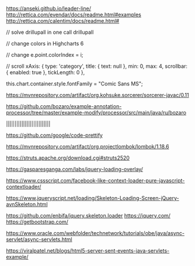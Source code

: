 https://anseki.github.io/leader-line/
http://rettica.com/evendar/docs/readme.html#examples
http://rettica.com/calentim/docs/readme.html#



// solve drillupall in one call
drillupall

// change colors in Highcharts 6
<style type="text/css">
    #container {
        height: 400px;
        max-width: 800px;
        margin: 0 auto;
    }
    .highcharts-color-0 {
        fill: #058DC7;
        stroke: #058DC7;
    }
    .highcharts-axis.highcharts-color-2 .highcharts-axis-line {
        stroke: #7cb5ec;
    }
    .highcharts-axis.highcharts-color-2 text {
        fill: #7cb5ec;
    }
    .highcharts-yaxis .highcharts-axis-line {
        stroke-width: 2px;
    }
</style>
            
// change 
e.point.colorIndex = i;

// scroll 
xAxis: {
    type: 'category',
    title: {
        text: null
    },
    min: 0,
    max: 4,
    scrollbar: {
        enabled: true
    },
    tickLength: 0
},

this.chart.container.style.fontFamily = "Comic Sans MS";


https://mvnrepository.com/artifact/org.kohsuke.sorcerer/sorcerer-javac/0.11

https://github.com/bozaro/example-annotation-processor/tree/master/example-modify/processor/src/main/java/ru/bozaro

||||||||||||||||||||||||||


https://github.com/google/code-prettify

https://mvnrepository.com/artifact/org.projectlombok/lombok/1.18.6

https://struts.apache.org/download.cgi#struts2520

https://gasparesganga.com/labs/jquery-loading-overlay/

https://www.cssscript.com/facebook-like-context-loader-pure-javascript-contextloader/

https://www.jqueryscript.net/loading/Skeleton-Loading-Screen-jQuery-avnSkeleton.html

https://github.com/enbifa/jquery.skeleton.loader
https://jquery.com/
https://getbootstrap.com/


https://www.oracle.com/webfolder/technetwork/tutorials/obe/java/async-servlet/async-servlets.html

https://viralpatel.net/blogs/html5-server-sent-events-java-servlets-example/
